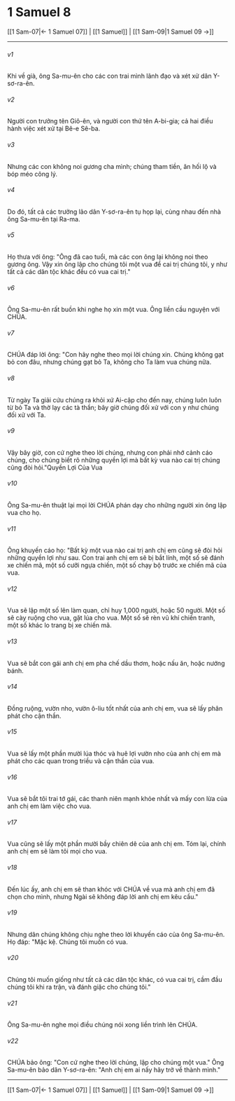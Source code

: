 # 1 Samuel 8

[[1 Sam-07|← 1 Samuel 07]] | [[1 Samuel]] | [[1 Sam-09|1 Samuel 09 →]]
***



###### v1 
Khi về già, ông Sa-mu-ên cho các con trai mình lãnh đạo và xét xử dân Y-sơ-ra-ên. 

###### v2 
Người con trưởng tên Giô-ên, và người con thứ tên A-bi-gia; cả hai điều hành việc xét xử tại Bê-e Sê-ba. 

###### v3 
Nhưng các con không noi gương cha mình; chúng tham tiền, ăn hối lộ và bóp méo công lý. 

###### v4 
Do đó, tất cả các trưởng lão dân Y-sơ-ra-ên tụ họp lại, cùng nhau đến nhà ông Sa-mu-ên tại Ra-ma. 

###### v5 
Họ thưa với ông: "Ông đã cao tuổi, mà các con ông lại không noi theo gương ông. Vậy xin ông lập cho chúng tôi một vua để cai trị chúng tôi, y như tất cả các dân tộc khác đều có vua cai trị." 

###### v6 
Ông Sa-mu-ên rất buồn khi nghe họ xin một vua. Ông liền cầu nguyện với CHÚA. 

###### v7 
CHÚA đáp lời ông: "Con hãy nghe theo mọi lời chúng xin. Chúng không gạt bỏ con đâu, nhưng chúng gạt bỏ Ta, không cho Ta làm vua chúng nữa. 

###### v8 
Từ ngày Ta giải cứu chúng ra khỏi xứ Ai-cập cho đến nay, chúng luôn luôn từ bỏ Ta và thờ lạy các tà thần; bây giờ chúng đối xử với con y như chúng đối xử với Ta. 

###### v9 
Vậy bây giờ, con cứ nghe theo lời chúng, nhưng con phải nhớ cảnh cáo chúng, cho chúng biết rõ những quyền lợi mà bất kỳ vua nào cai trị chúng cũng đòi hỏi."Quyền Lợi Của Vua 

###### v10 
Ông Sa-mu-ên thuật lại mọi lời CHÚA phán dạy cho những người xin ông lập vua cho họ. 

###### v11 
Ông khuyến cáo họ: "Bất kỳ một vua nào cai trị anh chị em cũng sẽ đòi hỏi những quyền lợi như sau. Con trai anh chị em sẽ bị bắt lính, một số sẽ đánh xe chiến mã, một số cưỡi ngựa chiến, một số chạy bộ trước xe chiến mã của vua. 

###### v12 
Vua sẽ lập một số lên làm quan, chỉ huy 1,000 người, hoặc 50 người. Một số sẽ cày ruộng cho vua, gặt lúa cho vua. Một số sẽ rèn vũ khí chiến tranh, một số khác lo trang bị xe chiến mã. 

###### v13 
Vua sẽ bắt con gái anh chị em pha chế dầu thơm, hoặc nấu ăn, hoặc nướng bánh. 

###### v14 
Đồng ruộng, vườn nho, vườn ô-liu tốt nhất của anh chị em, vua sẽ lấy phân phát cho cận thần. 

###### v15 
Vua sẽ lấy một phần mười lúa thóc và huê lợi vườn nho của anh chị em mà phát cho các quan trong triều và cận thần của vua. 

###### v16 
Vua sẽ bắt tôi trai tớ gái, các thanh niên mạnh khỏe nhất và mấy con lừa của anh chị em làm việc cho vua. 

###### v17 
Vua cũng sẽ lấy một phần mười bầy chiên dê của anh chị em. Tóm lại, chính anh chị em sẽ làm tôi mọi cho vua. 

###### v18 
Đến lúc ấy, anh chị em sẽ than khóc với CHÚA về vua mà anh chị em đã chọn cho mình, nhưng Ngài sẽ không đáp lời anh chị em kêu cầu." 

###### v19 
Nhưng dân chúng không chịu nghe theo lời khuyến cáo của ông Sa-mu-ên. Họ đáp: "Mặc kệ. Chúng tôi muốn có vua. 

###### v20 
Chúng tôi muốn giống như tất cả các dân tộc khác, có vua cai trị, cầm đầu chúng tôi khi ra trận, và đánh giặc cho chúng tôi." 

###### v21 
Ông Sa-mu-ên nghe mọi điều chúng nói xong liền trình lên CHÚA. 

###### v22 
CHÚA bảo ông: "Con cứ nghe theo lời chúng, lập cho chúng một vua." Ông Sa-mu-ên bảo dân Y-sơ-ra-ên: "Anh chị em ai nấy hãy trở về thành mình."

***
[[1 Sam-07|← 1 Samuel 07]] | [[1 Samuel]] | [[1 Sam-09|1 Samuel 09 →]]
